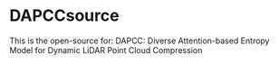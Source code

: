 # DAPCCsource
This is the open-source for: DAPCC: Diverse Attention-based Entropy Model for Dynamic LiDAR Point Cloud Compression
